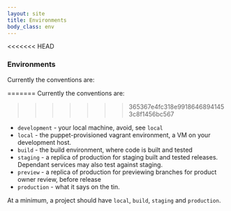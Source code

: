 ```yaml
---
layout: site
title: Environments
body_class: env
---
```


<<<<<<< HEAD
### Environments

Currently the conventions are:

=======
Currently the conventions are:

>>>>>>> 365367e4fc318e99186468941453c8f1456bc567
* `development` - your local machine, avoid, see `local`
* `local` - the puppet-provisioned vagrant environment, a VM on your development host.
* `build` - the build environment, where code is built and tested
* `staging` - a replica of production for staging built and tested releases. Dependant services may also test against 
staging.
* `preview` - a replica of production for previewing branches for product owner review, before release
* `production` - what it says on the tin.

At a minimum, a project should have `local`, `build`, `staging` and `production`.